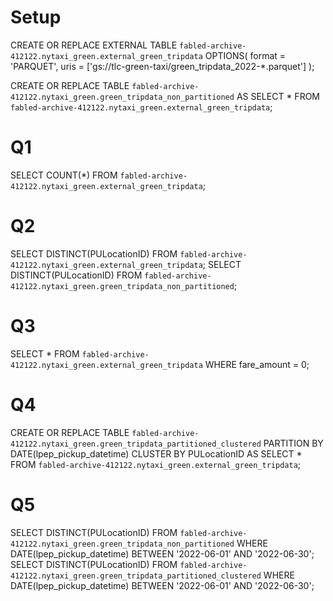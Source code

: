 # Setup

CREATE OR REPLACE EXTERNAL TABLE `fabled-archive-412122.nytaxi_green.external_green_tripdata`
OPTIONS(
  format = 'PARQUET',
  uris = ['gs://tlc-green-taxi/green_tripdata_2022-*.parquet']
);

CREATE OR REPLACE TABLE `fabled-archive-412122.nytaxi_green.green_tripdata_non_partitioned` AS 
SELECT * FROM `fabled-archive-412122.nytaxi_green.external_green_tripdata`;

# Q1
SELECT COUNT(*) FROM `fabled-archive-412122.nytaxi_green.external_green_tripdata`;

# Q2
SELECT DISTINCT(PULocationID) FROM `fabled-archive-412122.nytaxi_green.external_green_tripdata`;
SELECT DISTINCT(PULocationID) FROM `fabled-archive-412122.nytaxi_green.green_tripdata_non_partitioned`;

# Q3
SELECT * FROM `fabled-archive-412122.nytaxi_green.external_green_tripdata`
WHERE fare_amount = 0;

# Q4
CREATE OR REPLACE TABLE `fabled-archive-412122.nytaxi_green.green_tripdata_partitioned_clustered`
PARTITION BY DATE(lpep_pickup_datetime) 
CLUSTER BY PULocationID AS
SELECT * FROM `fabled-archive-412122.nytaxi_green.external_green_tripdata`;

# Q5
SELECT DISTINCT(PULocationID) FROM `fabled-archive-412122.nytaxi_green.green_tripdata_non_partitioned`
WHERE DATE(lpep_pickup_datetime) BETWEEN '2022-06-01' AND '2022-06-30';
SELECT DISTINCT(PULocationID) FROM `fabled-archive-412122.nytaxi_green.green_tripdata_partitioned_clustered`
WHERE DATE(lpep_pickup_datetime) BETWEEN '2022-06-01' AND '2022-06-30';